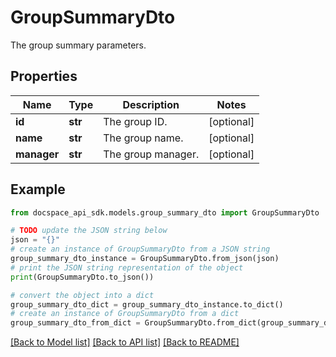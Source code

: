 # GroupSummaryDto
The group summary parameters.

## Properties

Name | Type | Description | Notes
------------ | ------------- | ------------- | -------------
**id** | **str** | The group ID. | [optional] 
**name** | **str** | The group name. | [optional] 
**manager** | **str** | The group manager. | [optional] 

## Example

```python
from docspace_api_sdk.models.group_summary_dto import GroupSummaryDto

# TODO update the JSON string below
json = "{}"
# create an instance of GroupSummaryDto from a JSON string
group_summary_dto_instance = GroupSummaryDto.from_json(json)
# print the JSON string representation of the object
print(GroupSummaryDto.to_json())

# convert the object into a dict
group_summary_dto_dict = group_summary_dto_instance.to_dict()
# create an instance of GroupSummaryDto from a dict
group_summary_dto_from_dict = GroupSummaryDto.from_dict(group_summary_dto_dict)
```
[[Back to Model list]](../README.md#documentation-for-models) [[Back to API list]](../README.md#documentation-for-api-endpoints) [[Back to README]](../README.md)


